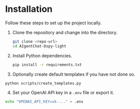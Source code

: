 # Installation

Follow these steps to set up the project locally.

1. Clone the repository and change into the directory.
   ```bash
   git clone <repo-url>
   cd AIgentChat-Dspy-light
   ```
2. Install Python dependencies.
   ```bash
   pip install -r requirements.txt
   ```
3. Optionally create default templates if you have not done so.
 ```bash
 python scripts/create_templates.py
 ```
4. Set your OpenAI API key in a `.env` file or export it.
  ```bash
  echo "OPENAI_API_KEY=sk-..." > .env
  ```

